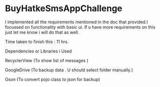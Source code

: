 # BuyHatkeSmsAppChallenge

 I implemented all the requirements mentioned in the doc that provided.I focussed on functionality with basic ui.
 If u have more requirements on this just let me know i will do that as well.

 Time taken to finish this : 11 hrs.



 Dependencies or Libraries i Used



  RecyclerView  (To show list of messages )

  GoogleDrive   (To backup data . U should select folder manually.)

  Gson          (To convert pojo class to json for backup)


